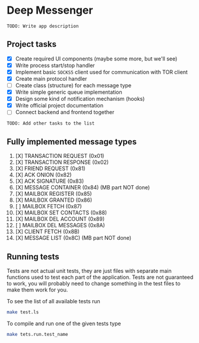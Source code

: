 # Deep Messenger

`TODO: Write app description`

## Project tasks

- [X] Create required UI components (maybe some more, but we'll see)
- [X] Write process start/stop handler
- [X] Implement basic `SOCKS5` client used for communication with TOR client
- [X] Create main protocol handler
- [ ] Create class (structure) for each message type
- [X] Write simple generic queue implementation
- [X] Design some kind of notification mechanism (hooks)
- [X] Write official project documentation
- [ ] Connect backend and frontend together

`TODO: Add other tasks to the list`

## Fully implemented message types

1. [X] TRANSACTION REQUEST (0x01)
2. [X] TRANSACTION RESPONSE (0x02)
3. [X] FRIEND REQUEST (0x81)
4. [X] ACK ONION (0x82)
5. [X] ACK SIGNATURE (0x83)
6. [X] MESSAGE CONTAINER (0x84) (MB part NOT done)
7. [X] MAILBOX REGISTER (0x85)
8. [X] MAILBOX GRANTED (0x86)
9. [ ] MAILBOX FETCH (0x87)
10. [X] MAILBOX SET CONTACTS (0x88)
11. [X] MAILBOX DEL ACCOUNT (0x89)
12. [ ] MAILBOX DEL MESSAGES (0x8A)
13. [X] CLIENT FETCH (0x8B)
14. [X] MESSAGE LIST (0x8C) (MB part NOT done)

## Running tests

Tests are not actual unit tests, they are just files with separate main functions used to test each part of the application. Tests are not guaranteed to work, you will probably need to change something in the test files to make them work for you.

To see the list of all available tests run

```bash
make test.ls
```

To compile and run one of the given tests type

```bash
make tets.run.test_name
```
